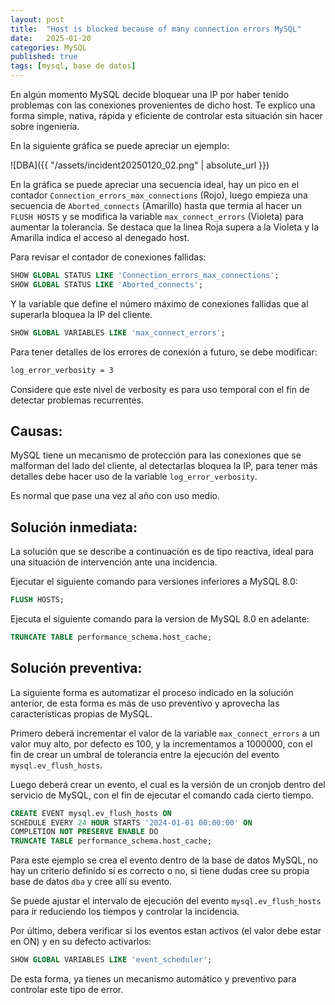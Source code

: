 ```yaml
---
layout: post
title:  "Host is blocked because of many connection errors MySQL"
date:   2025-01-20
categories: MySQL
published: true
tags: [mysql, base de datos]
---
```


En algún momento MySQL decide bloquear una IP por haber tenido problemas con las conexiones provenientes de dicho host. Te explico una forma simple, nativa, rápida y eficiente de controlar esta situación sin hacer sobre ingeniería.

En la siguiente gráfica se puede apreciar un ejemplo:

![DBA]({{ "/assets/incident20250120_02.png" | absolute_url }})

En la gráfica se puede apreciar una secuencia ideal, hay un pico en el contador `Connection_errors_max_connections` (Rojo), luego empieza una secuencia de `Aborted_connects` (Amarillo) hasta que termia al hacer un `FLUSH HOSTS` y se modifica la variable `max_connect_errors` (Violeta) para aumentar la tolerancia. Se destaca que la linea Roja supera a la Violeta y la Amarilla indica el acceso al denegado host.

Para revisar el contador de conexiones fallidas:

```sql
SHOW GLOBAL STATUS LIKE 'Connection_errors_max_connections';
SHOW GLOBAL STATUS LIKE 'Aborted_connects';
```

Y la variable que define el número máximo de conexiones fallidas que al superarla bloquea la IP del cliente.

```sql
SHOW GLOBAL VARIABLES LIKE 'max_connect_errors';
```

Para tener detalles de los errores de conexión a futuro, se debe modificar:

```bash
log_error_verbosity = 3
```

Considere que este nivel de verbosity es para uso temporal con el fin de detectar problemas recurrentes.

## Causas:

MySQL tiene un mecanismo de protección para las conexiones que se malforman del lado del cliente, al detectarlas bloquea la IP, para tener más detalles debe hacer uso de la variable `log_error_verbosity`.

Es normal que pase una vez al año con uso medio.

## Solución inmediata:

La solución que se describe a continuación es de tipo reactiva, ideal para una situación de intervención ante una incidencia.

Ejecutar el siguiente comando para versiones inferiores a MySQL 8.0:

```sql
FLUSH HOSTS;
```

Ejecuta el siguiente comando para la version de MySQL 8.0 en adelante:

```sql
TRUNCATE TABLE performance_schema.host_cache;
```

## Solución preventiva:

La siguiente forma es automatizar el proceso indicado en la solución anterior, de esta forma es más de uso preventivo y aprovecha las características propias de MySQL.

Primero deberá incrementar el valor de la variable `max_connect_errors` a un valor muy alto, por defecto es 100, y la incrementamos a 1000000, con el fin de crear un umbral de tolerancia entre la ejecución del evento `mysql.ev_flush_hosts`.

Luego deberá crear un evento, el cual es la versión de un cronjob dentro del servicio de MySQL, con el fin de ejecutar el comando cada cierto tiempo.

```sql
CREATE EVENT mysql.ev_flush_hosts ON
SCHEDULE EVERY 24 HOUR STARTS '2024-01-01 00:00:00' ON
COMPLETION NOT PRESERVE ENABLE DO
TRUNCATE TABLE performance_schema.host_cache;
```

Para este ejemplo se crea el evento dentro de la base de datos MySQL, no hay un criterio definido si es correcto o no, si tiene dudas cree su propia base de datos `dba` y cree allí su evento.

Se puede ajustar el intervalo de ejecución del evento `mysql.ev_flush_hosts` para ir reduciendo los tiempos y controlar la incidencia.

Por último, debera verificar si los eventos estan activos (el valor debe estar en ON) y en su defecto activarlos:

```sql
SHOW GLOBAL VARIABLES LIKE 'event_scheduler';
```

De esta forma, ya tienes un mecanismo automático y preventivo para controlar este tipo de error.
